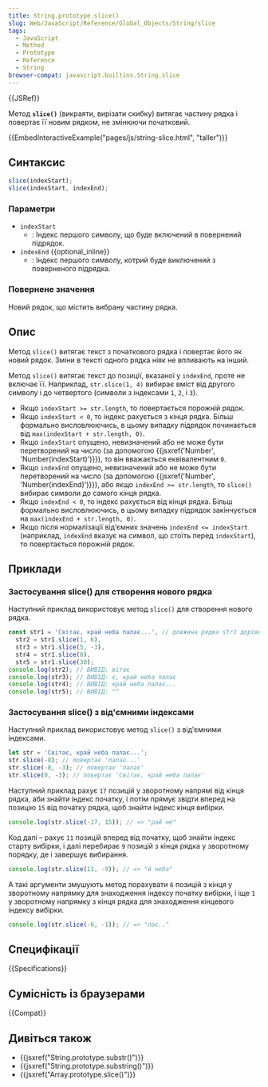 ```yaml
---
title: String.prototype.slice()
slug: Web/JavaScript/Reference/Global_Objects/String/slice
tags:
  - JavaScript
  - Method
  - Prototype
  - Reference
  - String
browser-compat: javascript.builtins.String.slice
---
```


{{JSRef}}

Метод **`slice()`** (викраяти, вирізати скибку) витягає частину рядка і повертає її новим рядком, не змінюючи початковий.

{{EmbedInteractiveExample("pages/js/string-slice.html", "taller")}}

## Синтаксис

```js
slice(indexStart);
slice(indexStart, indexEnd);
```

### Параметри

- `indexStart`
  - : Індекс першого символу, що буде включений в повернений підрядок.
- `indexEnd` {{optional_inline}}
  - : Індекс першого символу, котрий буде виключений з поверненого підрядка.

### Повернене значення

Новий рядок, що містить вибрану частину рядка.

## Опис

Метод `slice()` витягає текст з початкового рядка і повертає його як новий рядок. Зміни в тексті одного рядка ніяк не впливають на інший.

Метод `slice()` витягає текст до позиції, вказаної у `indexEnd`, проте не включає її. Наприклад, `str.slice(1, 4)` вибирає вміст від другого символу і до четвертого (символи з індексами `1`, `2`, і `3`).

- Якщо `indexStart >= str.length`, то повертається порожній рядок.
- Якщо `indexStart < 0`, то індекс рахується з кінця рядка. Більш формально висловлюючись, в цьому випадку підрядок починається від `max(indexStart + str.length, 0)`.
- Якщо `indexStart` опущено, невизначений або не може бути перетворений на число (за допомогою {{jsxref('Number', 'Number(indexStart)')}}), то він вважається еквівалентним `0`.
- Якщо `indexEnd` опущено, невизначений або не може бути перетворений на число (за допомогою {{jsxref('Number', 'Number(indexEnd)')}}), або якщо `indexEnd >= str.length`, то `slice()` вибирає символи до самого кінця рядка.
- Якщо `indexEnd < 0`, то індекс рахується від кінця рядка. Більш формально висловлюючись, в цьому випадку підрядок закінчується на `max(indexEnd + str.length, 0)`.
- Якщо після нормалізації від‘ємних значень `indexEnd <= indexStart` (наприклад, `indexEnd` вказує на символ, що стоїть перед `indexStart`), то повертається порожній рядок.

## Приклади

### Застосування slice() для створення нового рядка

Наступний приклад використовує метод `slice()` для створення нового рядка.

```js
const str1 = 'Світає, край неба палає...', // довжина рядка str1 дорівнює 26.
  str2 = str1.slice(1, 6),
  str3 = str1.slice(5, -3),
  str4 = str1.slice(8),
  str5 = str1.slice(30);
console.log(str2); // ВИВІД: вітає
console.log(str3); // ВИВІД: є, край неба палає
console.log(str4); // ВИВІД: край неба палає...
console.log(str5); // ВИВІД: ""
```

### Застосування slice() з від'ємними індексами

Наступний приклад використовує метод `slice()` з від'ємними індексами.

```js
let str = 'Світає, край неба палає...';
str.slice(-8); // повертає 'палає...'
str.slice(-8, -3); // повертає 'палає'
str.slice(0, -3); // повертає 'Світає, край неба палає'
```

Наступний приклад рахує `17` позицій у зворотному напрямі від кінця рядка, аби знайти індекс початку, і потім прямує звідти вперед на позицію `15` від початку рядка, щоб знайти індекс кінця вибірки.

```js
console.log(str.slice(-17, 15)); // => "рай не"
```

Код далі – рахує `11` позицій вперед від початку, щоб знайти індекс старту вибірки, і далі перебирає `9` позицій з кінця рядка у зворотному порядку, де і завершує вибирання.

```js
console.log(str.slice(11, -9)); // => "й неба"
```

А такі аргументи змушують метод порахувати `6` позицій з кінця у зворотному напрямку для знаходження індексу початку вибірки, і іще `1` у зворотному напрямку з кінця рядка для знаходження кінцевого індексу вибірки.

```js
console.log(str.slice(-6, -1)); // => "лає.."
```

## Специфікації

{{Specifications}}

## Сумісність із браузерами

{{Compat}}

## Дивіться також

- {{jsxref("String.prototype.substr()")}}
- {{jsxref("String.prototype.substring()")}}
- {{jsxref("Array.prototype.slice()")}}
